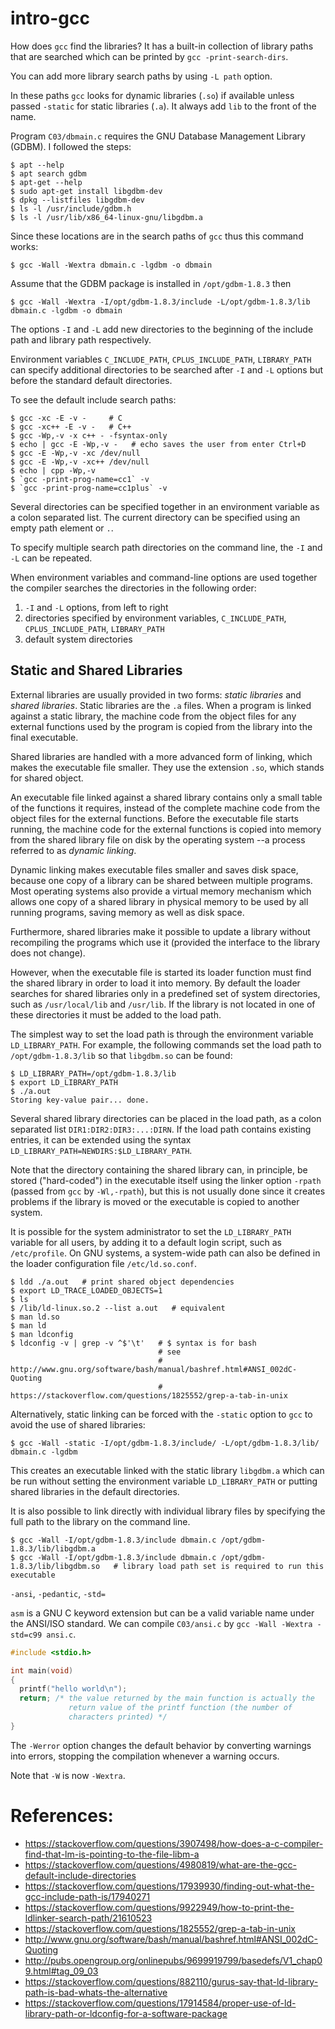 # intro-gcc



How does `gcc` find the libraries? It has a built-in collection of library 
paths that are searched which can be printed by `gcc -print-search-dirs`.

You can add more library search paths by using `-L path` option.

In these paths `gcc` looks for dynamic libraries (`.so`) if available 
unless passed `-static` for static libraries (`.a`). It always add `lib` 
to the front of the name.

Program `C03/dbmain.c` requires the GNU Database Management Library (GDBM). 
I followed the steps:
```Shell
$ apt --help
$ apt search gdbm
$ apt-get --help
$ sudo apt-get install libgdbm-dev
$ dpkg --listfiles libgdbm-dev
$ ls -l /usr/include/gdbm.h
$ ls -l /usr/lib/x86_64-linux-gnu/libgdbm.a
```

Since these locations are in the search paths of `gcc` thus this command 
works:
```Shell
$ gcc -Wall -Wextra dbmain.c -lgdbm -o dbmain
```

Assume that the GDBM package is installed in `/opt/gdbm-1.8.3` then
```Shell
$ gcc -Wall -Wextra -I/opt/gdbm-1.8.3/include -L/opt/gdbm-1.8.3/lib dbmain.c -lgdbm -o dbmain
```

The options `-I` and `-L` add new directories to the beginning of the 
include path and library path respectively.

Environment variables `C_INCLUDE_PATH`, `CPLUS_INCLUDE_PATH`, 
`LIBRARY_PATH` can specify additional directories to be searched after 
`-I` and `-L` options but before the standard default directories.

To see the default include search paths:
```Shell
$ gcc -xc -E -v -     # C
$ gcc -xc++ -E -v -   # C++
$ gcc -Wp,-v -x c++ - -fsyntax-only
$ echo | gcc -E -Wp,-v -   # echo saves the user from enter Ctrl+D
$ gcc -E -Wp,-v -xc /dev/null
$ gcc -E -Wp,-v -xc++ /dev/null
$ echo | cpp -Wp,-v
$ `gcc -print-prog-name=cc1` -v
$ `gcc -print-prog-name=cc1plus` -v
```

Several directories can be specified together in an environment variable
as a colon separated list. The current directory can be specified using 
an empty path element or `.`. 

To specify multiple search path directories on the command line, the 
`-I` and `-L` can be repeated.

When environment variables and command-line options are used together 
the compiler searches the directories in the following order:
1. `-I` and `-L` options, from left to right
2. directories specified by environment variables, `C_INCLUDE_PATH`, 
   `CPLUS_INCLUDE_PATH`, `LIBRARY_PATH`
3. default system directories

## Static and Shared Libraries

External libraries are usually provided in two forms: *static libraries* 
and *shared libraries*. Static libraries are the `.a` files. When a 
program is linked against a static library, the machine code from the 
object files for any external functions used by the program is copied 
from the library into the final executable.

Shared libraries are handled with a more advanced form of linking, which 
makes the executable file smaller. They use the extension `.so`, which 
stands for shared object.

An executable file linked against a shared library contains only a small 
table of the functions it requires, instead of the complete machine code 
from the object files for the external functions. Before the executable 
file starts running, the machine code for the external functions is copied 
into memory from the shared library file on disk by the operating system
--a process referred to as *dynamic linking*.

Dynamic linking makes executable files smaller and saves disk space, 
because one copy of a library can be shared between multiple programs. 
Most operating systems also provide a virtual memory mechanism which 
allows one copy of a shared library in physical memory to be used by all 
running programs, saving memory as well as disk space.

Furthermore, shared libraries make it possible to update a library without 
recompiling the programs which use it (provided the interface to the 
library does not change).

However, when the executable file is started its loader function must find 
the shared library in order to load it into memory. By default the loader 
searches for shared libraries only in a predefined set of system 
directories, such as `/usr/local/lib` and `/usr/lib`. If the library is 
not located in one of these directories it must be added to the load path.

The simplest way to set the load path is through the environment variable 
`LD_LIBRARY_PATH`. For example, the following commands set the load path 
to `/opt/gdbm-1.8.3/lib` so that `libgdbm.so` can be found:
```Shell
$ LD_LIBRARY_PATH=/opt/gdbm-1.8.3/lib
$ export LD_LIBRARY_PATH
$ ./a.out
Storing key-value pair... done.
```

Several shared library directories can be placed in the load path, as a 
colon separated list `DIR1:DIR2:DIR3:...:DIRN`. If the load path contains 
existing entries, it can be extended using the syntax 
`LD_LIBRARY_PATH=NEWDIRS:$LD_LIBRARY_PATH`.

Note that the directory containing the shared library can, in principle, 
be stored ("hard-coded") in the executable itself using the linker option 
`-rpath` (passed from `gcc` by `-Wl,-rpath`), but this is not usually done 
since it creates problems if the library is moved or the executable is 
copied to another system.

It is possible for the system administrator to set the `LD_LIBRARY_PATH` 
variable for all users, by adding it to a default login script, such as 
`/etc/profile`. On GNU systems, a system-wide path can also be defined in 
the loader configuration file `/etc/ld.so.conf`.

```Shell
$ ldd ./a.out   # print shared object dependencies
$ export LD_TRACE_LOADED_OBJECTS=1
$ ls
$ /lib/ld-linux.so.2 --list a.out   # equivalent
$ man ld.so
$ man ld
$ man ldconfig
$ ldconfig -v | grep -v ^$'\t'   # $ syntax is for bash
                                 # see
                                 # http://www.gnu.org/software/bash/manual/bashref.html#ANSI_002dC-Quoting
                                 # https://stackoverflow.com/questions/1825552/grep-a-tab-in-unix
```

Alternatively, static linking can be forced with the `-static` option to 
`gcc` to avoid the use of shared libraries:
```Shell
$ gcc -Wall -static -I/opt/gdbm-1.8.3/include/ -L/opt/gdbm-1.8.3/lib/ dbmain.c -lgdbm
```
This creates an executable linked with the static library `libgdbm.a` 
which can be run without setting the environment variable 
`LD_LIBRARY_PATH` or putting shared libraries in the default directories.

It is also possible to link directly with individual library files by 
specifying the full path to the library on the command line.

```Shell
$ gcc -Wall -I/opt/gdbm-1.8.3/include dbmain.c /opt/gdbm-1.8.3/lib/libgdbm.a
$ gcc -Wall -I/opt/gdbm-1.8.3/include dbmain.c /opt/gdbm-1.8.3/lib/libgdbm.so   # library load path set is required to run this executable
```

`-ansi`, `-pedantic`, `-std=`

`asm` is a GNU C keyword extension but can be a valid variable name under 
the ANSI/ISO standard. We can compile `C03/ansi.c` by 
`gcc -Wall -Wextra -std=c99 ansi.c`.

```C
#include <stdio.h>

int main(void)
{
  printf("hello world\n");
  return; /* the value returned by the main function is actually the 
             return value of the printf function (the number of 
             characters printed) */
}
```

The `-Werror` option changes the default behavior by converting warnings 
into errors, stopping the compilation whenever a warning occurs.

Note that `-W` is now `-Wextra`.

# References:

- <https://stackoverflow.com/questions/3907498/how-does-a-c-compiler-find-that-lm-is-pointing-to-the-file-libm-a>
- <https://stackoverflow.com/questions/4980819/what-are-the-gcc-default-include-directories>
- <https://stackoverflow.com/questions/17939930/finding-out-what-the-gcc-include-path-is/17940271>
- <https://stackoverflow.com/questions/9922949/how-to-print-the-ldlinker-search-path/21610523>
- <https://stackoverflow.com/questions/1825552/grep-a-tab-in-unix>
- <http://www.gnu.org/software/bash/manual/bashref.html#ANSI_002dC-Quoting>
- <http://pubs.opengroup.org/onlinepubs/9699919799/basedefs/V1_chap09.html#tag_09_03>
- <https://stackoverflow.com/questions/882110/gurus-say-that-ld-library-path-is-bad-whats-the-alternative>
- <https://stackoverflow.com/questions/17914584/proper-use-of-ld-library-path-or-ldconfig-for-a-software-package>
